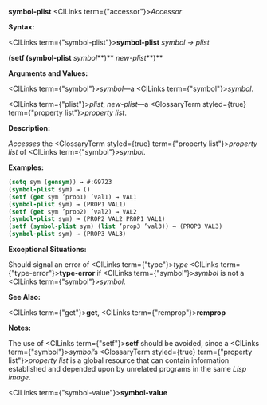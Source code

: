 **symbol-plist** <ClLinks  term={"accessor"}><i>Accessor</i></ClLinks> 



**Syntax:** 



<ClLinks  term={"symbol-plist"}><b>symbol-plist</b></ClLinks> *symbol → plist* 



<!-- **(setf (symbol-plist** <ClLinks  term={"symbol"}><i>symbol</i></ClLinks>**)** *new-plist<ClLinks  term={"t"}><b>*)</b></ClLinks>  -->
**(setf (symbol-plist** *symbol***)** *new-plist***)** 



**Arguments and Values:** 



<ClLinks  term={"symbol"}><i>symbol</i></ClLinks>—a <ClLinks  term={"symbol"}><i>symbol</i></ClLinks>. 



<ClLinks  term={"plist"}><i>plist</i></ClLinks>, *new-plist*—a <GlossaryTerm styled={true} term={"property list"}><i>property list</i></GlossaryTerm>. 



**Description:** 



*Accesses* the <GlossaryTerm styled={true} term={"property list"}><i>property list</i></GlossaryTerm> of <ClLinks  term={"symbol"}><i>symbol</i></ClLinks>. 



**Examples:**
```lisp
(setq sym (gensym)) → #:G9723 
(symbol-plist sym) → () 
(setf (get sym ’prop1) ’val1) → VAL1 
(symbol-plist sym) → (PROP1 VAL1) 
(setf (get sym ’prop2) ’val2) → VAL2 
(symbol-plist sym) → (PROP2 VAL2 PROP1 VAL1) 
(setf (symbol-plist sym) (list ’prop3 ’val3)) → (PROP3 VAL3) 
(symbol-plist sym) → (PROP3 VAL3) 
```
**Exceptional Situations:** 



Should signal an error of <ClLinks  term={"type"}><i>type</i></ClLinks> <ClLinks  term={"type-error"}><b>type-error</b></ClLinks> if <ClLinks  term={"symbol"}><i>symbol</i></ClLinks> is not a <ClLinks  term={"symbol"}><i>symbol</i></ClLinks>. 



**See Also:** 



<ClLinks  term={"get"}><b>get</b></ClLinks>, <ClLinks  term={"remprop"}><b>remprop</b></ClLinks> 



**Notes:** 



The use of <ClLinks  term={"setf"}><b>setf</b></ClLinks> should be avoided, since a <ClLinks  term={"symbol"}><i>symbol</i></ClLinks>’s <GlossaryTerm styled={true} term={"property list"}><i>property list</i></GlossaryTerm> is a global resource that can contain information established and depended upon by unrelated programs in the same *Lisp image*. 







 



 



<ClLinks  term={"symbol-value"}><b>symbol-value</b></ClLinks> 



